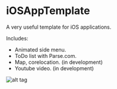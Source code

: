 iOSAppTemplate
==============

A very useful template for iOS applications.

Includes:
- Animated side menu.
- ToDo list with Parse.com.
- Map, corelocation. (in development)
- Youtube video. (in development)

![alt tag](http://www.colatusso.com.br/images/iOSAppTemplate.gif)

